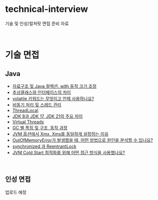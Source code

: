 # technical-interview

기술 및 인성/컬쳐핏 면접 준비 자료

<br/>

# 기술 면접

## Java

- [자료구조 및 Java 컬렉션. with 동적 크기 조정](java/java_%EC%9E%90%EB%A3%8C%EA%B5%AC%EC%A1%B0_%EC%BB%AC%EB%A0%89%EC%85%98.md)
- [추상클래스와 인터페이스의 차이](java/java_%EC%B6%94%EC%83%81%ED%81%B4%EB%9E%98%EC%8A%A4_%EC%9D%B8%ED%84%B0%ED%8E%98%EC%9D%B4%EC%8A%A4.md)
- [volatile 키워드는 무엇이고 언제 사용하나요?](java/java_volatile.md)
- [비동기 처리 및 스레드 관리](java/java_async.md)
- [ThreadLocal](java/java_threadlocal)
- [JDK 8과 JDK 17, JDK 21의 주요 차이](java/java_8_17_21.md)
- [Virtual Threads](java/java_virtual_thread.md)
- [GC 별 특징 및 구조, 동작 과정](java/java_gc.md)
- [JVM 옵션에서 Xmx, Xms를 동일하게 설정하는 이유](java/java_jvm_xmx_xms.md)
- [OutOfMemoryError가 발생했을 때, 어떤 방법으로 원인을 분석할 수 있나요?](java/java_oom.md)
- [synchronized 과 ReentrantLock](java/java_synchronized_ReentrantLock.md)
- [JVM Cold Start 최적화를 위해 어떤 접근 방식을 사용했나요?](java/java_cold_start.md)

<br/>

## 인성 면접

업로드 예정